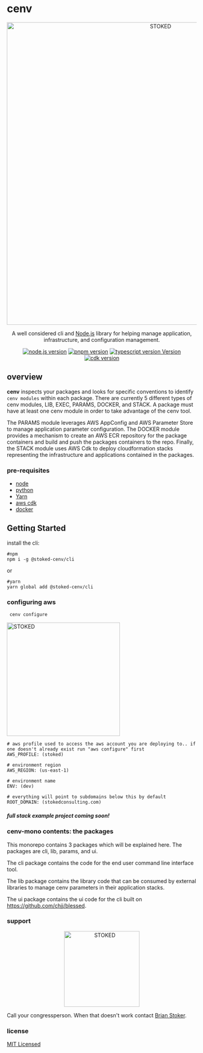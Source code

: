 
# cenv

<p align="center">
  <a href="https://cenv-mono-artifacts.s3.amazonaws.com/cenv-deploy-curb-cloud.gif" target="_blank"><picture>
  <source media="(prefers-color-scheme: dark)" srcset="./packages/cli/assets/cenv-deploy.png">
  <img width="800" alt="STOKED" src="./packages/cli/cenv-deploy.png">
</picture></a>
</p>
  <p align="center">A well considered cli and <a href="http://nodejs.org" target="_blank">Node.js</a> library for helping manage application, infrastructure, and configuration management.</p>
  <p align="center">
    <a href="https://nodejs.org/en/download/" target="_blank"><img src="https://img.shields.io/badge/node-18.16.1-gree" alt="node.js version" /></a>
    <a href="https://pnpm.io/installation" target="_blank"><img src="https://img.shields.io/badge/pnpm-8.6.7-orange" alt="pnpm version" /></a>
    <a href="https://www.typescriptlang.org/" target="_blank"><img src="https://img.shields.io/badge/typescript-4.9.5-blue" alt="typescript version Version" /></a> 
    <a href="https://aws.amazon.com/cdk/" target="_blank"><img src="https://img.shields.io/badge/cdk-2.85.0-232f3e" alt="cdk version" /></a>
  </p>
  <!--[![Backers on Open Collective](https://opencollective.com/stoked-cenv/backers/badge.svg)](https://opencollective.com/stoked-cenv#backer)
  [![Sponsors on Open Collective](https://opencollective.com/stoked-cenv/sponsors/badge.svg)](https://opencollective.com/stoked-cenv#sponsor)-->

##  overview

<strong>cenv</strong> inspects your packages and looks for specific conventions to identify `cenv modules` within each package. There are currently 5 different types of cenv modules, LIB, EXEC, PARAMS, DOCKER, and STACK. A package must have at least one cenv module in order to take advantage of the cenv tool.

The PARAMS module leverages AWS AppConfig and AWS Parameter Store to manage application parameter configuration. The DOCKER module provides a mechanism to create an AWS ECR repository for the package containers and build and push the packages containers to the repo. Finally, the STACK module uses AWS Cdk to deploy cloudformation stacks representing the infrastructure and applications contained in the packages.


### pre-requisites

- [node](https://nodejs.org/en/download/)
- [python](https://www.python.org/downloads/)
- [Yarn](https://classic.yarnpkg.com/en/docs/install/#debian-stable)
- [aws cdk](https://aws.amazon.com/cdk/) 
- [docker](https://www.docker.com/products/docker-desktop)

## Getting Started

install the cli:

```shell
#npm
npm i -g @stoked-cenv/cli 
```
or

```shell
#yarn
yarn global add @stoked-cenv/cli 
```

### configuring aws

```shell
 cenv configure
 ```
<picture>
  <source media="(prefers-color-scheme: dark)" srcset="https://cenv-mono-artifacts.s3.amazonaws.com/cenv+config.gif" >
  <img width="300" alt="STOKED" src="https://cenv-mono-artifacts.s3.amazonaws.com/cenv+config.gif">
</picture>

```shell
# aws profile used to access the aws account you are deploying to.. if one doesn't already exist run "aws configure" first
AWS_PROFILE: (stoked)

# environment region
AWS_REGION: (us-east-1)

# environment name
ENV: (dev)

# everything will point to subdomains below this by default
ROOT_DOMAIN: (stokedconsulting.com)
```

##### full stack example project coming soon!

### cenv-mono contents: the packages

This monorepo contains 3 packages which will be explained here. The packages are cli, lib, params, and ui.

The cli package contains the code for the end user command line interface tool.

The lib package contains the library code that can be consumed by external libraries to manage cenv parameters in their application stacks.

The ui package contains the ui code for the cli built on https://github.com/chjj/blessed.

### support

<p align="center">
<a href="http://stokedconsulting.com/" target="blank">
<picture>
  <source media="(prefers-color-scheme: dark)" srcset="./packages/cli/assets/stoked-log.svg![img.png](img.png)">
  <img width="200px" alt="STOKED" src="/packages/cli/assets/stoked-log.svg">
</picture>
</a>
</p>


Call your congressperson. When that doesn't work contact [Brian Stoker](mailto:b@stokedconsulting.com).

### license

[MIT Licensed](https://opensource.org/license/mit/)
